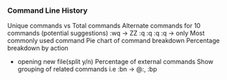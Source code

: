 ### Command Line History

Unique commands vs Total commands
Alternate commands for 10 commands
  (potential suggestions)
  :wq -> ZZ
  :q :q :q :q -> only
Most commonly used command
Pie chart of command breakdown
Percentage breakdown by action
  - opening new file(split y/n)
Percentage of external commands
Show grouping of related commands i.e
  :bn -> @:, :bp

